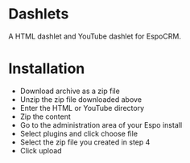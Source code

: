 # Dashlets

A HTML dashlet and YouTube dashlet for EspoCRM.

# Installation

- Download archive as a zip file
- Unzip the zip file downloaded above
- Enter the HTML or YouTube directory
- Zip the content
- Go to the administration area of your Espo install
- Select plugins and click choose file
- Select the zip file you created in step 4
- Click upload
